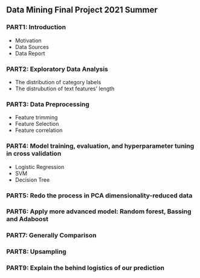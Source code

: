 ## Data Mining Final Project 2021 Summer

### PART1: Introduction
* Motivation
* Data Sources
* Data Report

### PART2: Exploratory Data Analysis
* The distribution of category labels
* The distrubution of text features' length

### PART3: Data Preprocessing
* Feature trimming
* Feature Selection
* Feature correlation

### PART4: Model training, evaluation, and hyperparameter tuning in cross validation
* Logistic Regression
* SVM 
* Decision Tree

### PART5: Redo the process in PCA dimensionality-reduced data


### PART6: Apply more advanced model: Random forest, Bassing and  Adaboost


### PART7: Generally Comparison


### PART8: Upsampling

### PART9: Explain the behind logistics of our prediction
